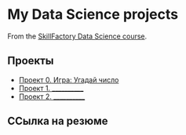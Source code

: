 # My Data Science projects

From the [SkillFactory Data Science course](https://skillfactory.ru/data-scientist).

## Проекты

* [Проект 0. Игра: Угадай число](https://github.com/MichBobr75/sf_ds_game/tree/main/project_0)
* [Проект 1. __________](_________)
* [Проект 2. __________](_________)

## ССылка на резюме
